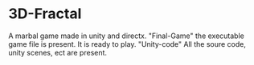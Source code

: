 # 3D-Fractal

A marbal game made in unity and directx.
"Final-Game" the executable game file is present. It is ready to play.
"Unity-code" All the soure code, unity scenes, ect are present. 
